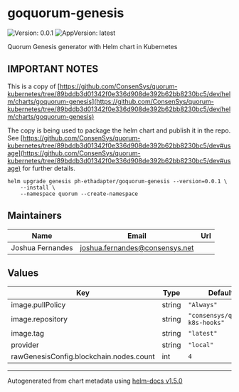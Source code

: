 # goquorum-genesis

![Version: 0.0.1](https://img.shields.io/badge/Version-0.0.1-informational?style=flat-square) ![AppVersion: latest](https://img.shields.io/badge/AppVersion-latest-informational?style=flat-square)

Quorum Genesis generator with Helm chart in Kubernetes

## IMPORTANT NOTES

This is a copy of [https://github.com/ConsenSys/quorum-kubernetes/tree/89bddb3d01342f0e336d908de392b62bb8230bc5/dev/helm/charts/goquorum-genesis](https://github.com/ConsenSys/quorum-kubernetes/tree/89bddb3d01342f0e336d908de392b62bb8230bc5/dev/helm/charts/goquorum-genesis)

The copy is being used to package the helm chart and publish it in the repo.
See [https://github.com/ConsenSys/quorum-kubernetes/tree/89bddb3d01342f0e336d908de392b62bb8230bc5/dev#usage](https://github.com/ConsenSys/quorum-kubernetes/tree/89bddb3d01342f0e336d908de392b62bb8230bc5/dev#usage) for further details.

```
helm upgrade genesis ph-ethadapter/goquorum-genesis --version=0.0.1 \
    --install \
    --namespace quorum --create-namespace
```

## Maintainers

| Name | Email | Url |
| ---- | ------ | --- |
| Joshua Fernandes | joshua.fernandes@consensys.net |  |

## Values

| Key | Type | Default | Description |
|-----|------|---------|-------------|
| image.pullPolicy | string | `"Always"` |  |
| image.repository | string | `"consensys/quorum-k8s-hooks"` |  |
| image.tag | string | `"latest"` |  |
| provider | string | `"local"` |  |
| rawGenesisConfig.blockchain.nodes.count | int | `4` |  |

----------------------------------------------
Autogenerated from chart metadata using [helm-docs v1.5.0](https://github.com/norwoodj/helm-docs/releases/v1.5.0)
